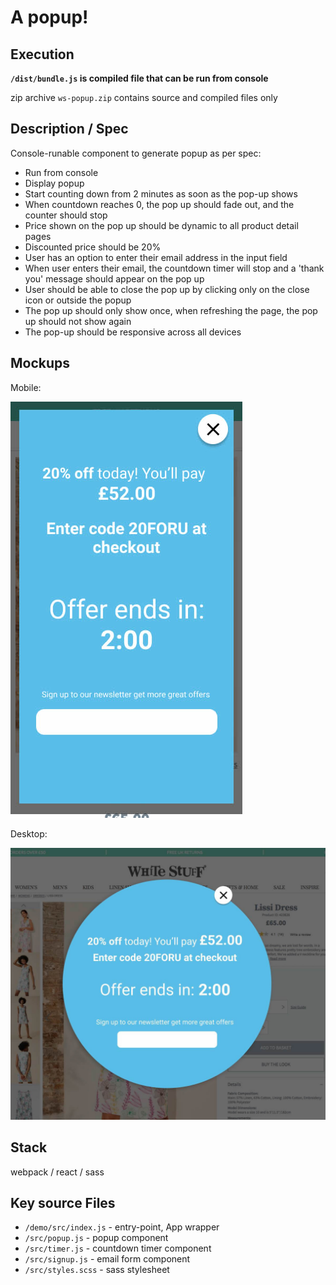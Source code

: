 # A popup!

## Execution

**```/dist/bundle.js``` is compiled file that can be run from console**

zip archive ```ws-popup.zip``` contains source and compiled files only

## Description / Spec

Console-runable component to generate popup as per spec:

* Run from console
* Display popup
* Start counting down from 2 minutes as soon as the pop-up shows
* When countdown reaches 0, the pop up should fade out, and the counter should stop
* Price shown on the pop up should be dynamic to all product detail pages
* Discounted price should be 20%
* User has an option to enter their email address in the input field
* When user enters their email, the countdown timer will stop and a 'thank you' message should appear on the pop up
* User should be able to close the pop up by clicking only on the close icon or outside the popup
* The pop up should only show once, when refreshing the page, the pop up should not show again
* The pop-up should be responsive across all devices

## Mockups

Mobile:

![Mobile Mockup](mobile.jpg)

Desktop:

![Desktop Mockup](desktop.jpg)


## Stack

webpack / react / sass

## Key source Files

* ```/demo/src/index.js``` - entry-point, App wrapper
* ```/src/popup.js``` - popup component
* ```/src/timer.js``` - countdown timer component
* ```/src/signup.js``` - email form component
* ```/src/styles.scss``` - sass stylesheet